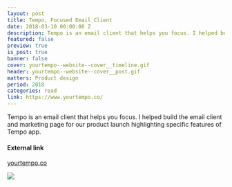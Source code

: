 ```yaml
---
layout: post
title: Tempo, Focused Email Client
date: 2018-03-10 00:00:00 Z
description: Tempo is an email client that helps you focus. I helped build the initial MVP version of the client in addition to the marketing page.
featured: false
preview: true
is_post: true
banner: false
cover: yourtempo--website--cover__timeline.gif
header: yourtempo--website--cover__post.gif
matters: Product design
period: 2018
categories: read
link: https://www.yourtempo.co/
---
```


Tempo is an email client that helps you focus. I helped build the email client and marketing page for our product launch highlighting specific features of Tempo app.

#### External link

[yourtempo.co](https://www.yourtempo.co/)

![](../../assets/images/posts/yourtempo--website--content--0.png)
